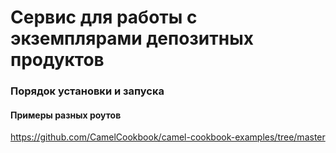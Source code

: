 # Сервис для работы с экземплярами депозитных продуктов

### Порядок установки и запуска

#### Примеры разных роутов
https://github.com/CamelCookbook/camel-cookbook-examples/tree/master
